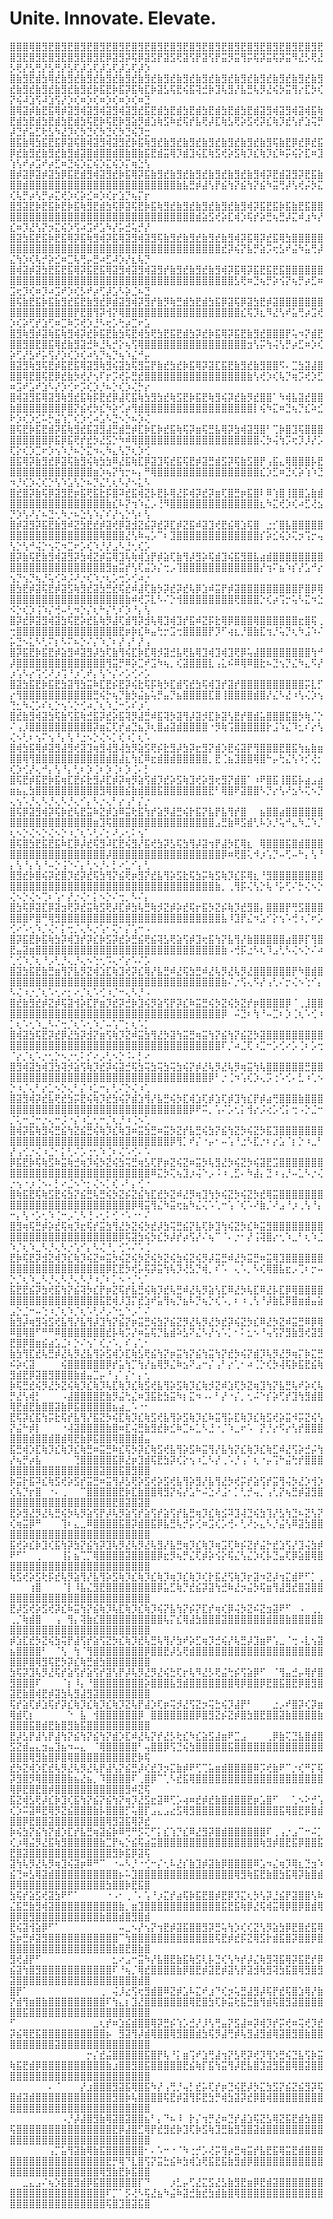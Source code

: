# Unite. Innovate. Elevate.

⣿⣿⣿⢿⣿⣻⣟⣿⣻⣟⣿⣻⣟⣿⣻⣟⣿⣻⣟⣿⣻⣟⣿⣻⣟⣿⣻⣟⣿⣻⣟⣿⣻⣟⣿⣻⣟⣿⣻⣟⣿⣻⣟⣿⣻⣟⣿⣻⣟⣿⣻⣟⣿⣻⣟⣿⣻⣟⣿⣻⣟⣿⣻⣟⡿⣽⣻⡽⢯⡿⣽⣫⡟⣽⣫⢟⣽⢫⡟⣽⢫⡟⣭⡻⣭⢻⡭⢯⡽⣭⢯⡽⣭⠻⣜⡣⢟⣜⡣⢟⡜⣣⢛⡜⣣⢛⡜⣣⢏⡼⣡⢏⡼⣡⢏⡼⣡⢏⡼⡱
⣿⣷⣻⣟⣾⣳⢿⣞⣷⣻⣞⣷⣻⣞⣷⣻⣞⣷⣻⣞⣷⣻⣞⣷⣻⣞⣷⣻⣞⣷⣻⣞⣷⣻⣞⣷⣻⣞⣷⣻⣞⣷⣻⣞⣷⣻⣞⣷⣻⣞⣷⣻⣞⣷⣻⣞⣷⣻⣞⣷⣻⣞⡷⣯⣟⡷⣯⡽⣯⢷⣏⡷⣽⣣⢯⣟⢮⣯⢽⣚⡷⣹⢧⣻⡜⣧⣛⢧⡻⣜⢮⡳⣭⢻⡔⣏⡳⢎⡝⢮⠼⣱⢫⠼⣱⢫⡜⡱⢎⠶⡱⢎⠶⡱⢎⠶⡱⢎⠶⣙
⣿⢿⣽⡾⣷⣟⣯⢿⡾⣽⣻⢾⣽⣻⢾⣽⣻⢾⣽⣻⣞⣯⣟⣾⣳⣟⣾⣳⣟⣾⣳⣟⣾⣳⣟⣾⣳⣟⣾⣽⣻⢾⣽⣻⢾⣽⢾⣯⢷⣟⣾⣳⣟⣾⣳⣟⣾⣳⣟⣾⣳⢯⣟⡷⢯⣟⡷⣻⣵⡻⣾⣱⢷⣫⠷⣞⢯⡞⣧⢟⡼⣏⢷⣣⢟⡵⣫⢞⡽⣎⢷⡹⣞⢣⡞⣱⢭⡛⡼⣙⡞⣥⣋⢗⣣⠳⣜⡹⢎⡳⣙⢎⡳⣙⢎⡳⣙⢮⡹⣒
⣿⣯⣷⢿⣳⣯⣟⣯⡿⣽⢯⣿⢾⣽⣻⢾⣽⣻⣞⡷⣯⢷⣻⣞⣷⣻⣞⣷⣻⣞⣷⣻⣞⣷⣻⣞⣷⣻⣞⣷⣻⢯⣷⣟⡿⣞⡿⣞⣯⡿⣞⣷⣻⣞⣷⣻⣞⣷⣻⣾⣽⣿⣾⣿⣿⣾⣿⣷⣿⣷⣯⣟⣾⣭⢿⡹⣾⣹⢮⣏⢷⣫⢞⡵⣫⢷⡹⣎⢷⡹⣎⠷⡭⢮⡕⣏⠶⣹⢱⢣⠞⡴⣩⠞⡴⣋⠶⣙⢮⡱⣍⢮⡱⣍⢮⡱⡍⢶⣑⢣
⣿⡾⣽⡿⣽⡾⣽⣳⡿⣯⣟⣾⣻⢾⣽⣻⣞⡷⣯⢿⡽⣯⣷⣻⣞⣷⣻⣞⣷⣻⣞⣷⣻⣞⣷⣻⣞⣷⣻⢾⡽⣟⣾⣽⣻⡽⣟⣯⣷⣿⣿⣾⣿⣿⣿⣿⣿⣿⣿⣿⣿⣿⣿⣿⣿⣿⣿⣿⣿⣿⣿⣿⣿⣿⣿⣷⣧⣛⡾⣼⢣⡟⣮⢳⡝⣮⢳⡝⣮⠳⣭⢛⡼⢣⢞⡬⡳⣍⢎⢧⡛⡴⢣⡛⡴⣍⢞⡱⢎⡵⣊⠶⡱⢎⡖⣱⡙⢦⡍⡖
⣿⣻⣽⣟⡷⣟⣯⡷⣟⡷⣯⢷⣻⣟⣾⣳⢯⡿⣽⢯⣟⡷⣯⢷⣻⣞⣷⣻⣞⣷⣻⣞⣷⣻⣞⣷⣻⢾⡽⣯⣟⣯⡷⣯⣷⣟⣯⣿⣿⣿⣿⣿⣿⣿⣿⣿⣿⣿⣿⣿⣿⣿⣿⣿⣿⣿⣿⣿⣿⣿⣿⣿⣿⣿⣿⣿⣿⣿⣾⣵⣫⢞⡵⣏⢾⡱⢯⡞⡵⣛⢦⣛⡼⣍⠾⣰⠳⡜⣎⠶⡹⣜⢣⡝⡲⣍⢮⡱⢫⠴⣩⠞⣡⠳⡜⡥⣚⢥⡚⡜
⣿⣽⣳⣯⣟⣯⡷⣟⣯⢿⡽⣯⢷⣻⢾⡽⣯⢿⣽⣻⢾⣽⣻⢯⣷⣻⣞⣷⣻⣞⣷⣻⣞⣷⣻⢾⡽⣯⢿⡽⣞⣯⢿⣳⣿⣿⣿⣿⣿⣿⣿⣿⣿⣿⣿⣿⣿⣿⣿⣿⣿⣿⣿⣿⣿⣿⣿⣿⣿⣿⣿⣿⣿⣿⣿⣿⣿⣿⣿⣿⣿⣿⣞⡽⢮⡝⣧⡛⣵⡩⢖⣣⠞⣬⠳⣥⢛⡼⣌⢳⡱⢎⢧⡚⡵⣊⠶⣉⢧⢛⡤⣛⠴⣋⠼⡱⡜⣆⢧⡙
⣿⢾⣽⡾⣽⣳⣟⣯⣟⣯⢿⡽⣯⣟⣯⢿⣽⣻⢾⣽⣻⢾⣽⣻⡞⣷⣻⣞⣷⣻⣞⣷⣻⢾⡽⣯⢿⡽⣯⣟⣯⣟⣯⣿⣿⣿⣿⣿⣿⣿⣿⣿⣿⣿⣿⣿⣿⣿⣿⣿⣿⣿⣿⣿⣿⣿⣿⣿⣿⣿⣿⣿⣿⣿⣿⣿⣿⣿⣿⣿⣿⣿⣿⣿⣣⢟⠶⣙⢦⡛⡵⢪⡝⢦⡛⡴⣋⠶⣩⢖⡹⢎⠶⡹⠴⣩⠞⡱⢎⡣⠞⡴⢋⡼⣡⠣⡵⣈⠦⣙
⣿⢯⣷⣟⣯⡷⣯⣷⣻⣞⣯⣟⣷⣻⣞⡿⣾⣽⣻⢾⡽⣻⡞⣷⡻⢷⣛⣾⣳⣟⣾⣳⣯⡿⣽⢯⡿⣽⣳⣟⡾⣽⣿⣿⣿⣿⣿⣿⣿⣿⣿⣿⣿⣿⣿⣿⣿⣿⣿⡟⣟⣿⢻⡽⢺⡝⢿⣿⣿⣿⣿⣿⣿⣿⣿⣿⣿⣿⣿⣿⣿⣿⣿⣿⣿⣎⢯⡹⣆⠻⣜⢣⠞⣥⢛⡴⣩⢞⡱⢎⡵⢋⡞⣱⢋⠶⣉⠷⡩⢞⡱⣘⠣⢖⡡⢓⡴⣉⠖⣡
⣿⣻⢷⣻⡾⣽⢷⣯⢷⣻⢾⡽⣞⡷⣯⣟⣷⣳⢯⣟⢾⣳⢟⣳⣟⣯⣟⣾⣳⡽⣞⡷⣯⢿⡽⣯⣟⣷⣻⣞⣿⣿⣿⡟⢥⠲⡝⣾⣟⣿⣿⣻⣿⣟⣿⣯⢿⣞⣷⣻⣽⣚⠷⣘⢧⡚⡕⢦⢫⢿⣿⣿⣿⣿⣿⣿⣿⣿⣿⣿⣿⣿⣿⣿⣿⣿⣲⢣⡭⢳⢬⢣⡛⡴⣋⠶⡱⢎⡵⢋⡜⣣⠞⡥⢫⡜⡱⢎⡱⢎⠴⢣⡙⢦⡙⢦⠱⣌⠚⡤
⣿⣽⣻⢷⣻⢯⣟⡾⣯⣟⣯⢿⣽⣻⢷⣻⢮⣽⣳⢯⣻⣭⡟⣷⣞⣳⣞⡷⣯⢿⡽⣽⣏⣯⣟⣷⣻⣞⣷⣻⣿⣿⠫⠄⣉⣳⣽⣼⣿⣿⣿⢿⣟⣿⢯⣟⡿⣞⣷⡳⢞⡜⢢⠏⡖⡩⢞⡥⣛⣞⣿⣿⣿⣿⣿⣿⣿⣿⣿⣿⣿⣿⣿⣿⣿⣿⣷⢣⢞⡱⢎⢧⡙⢶⡩⢞⡱⣋⠶⣩⠞⣡⠞⣱⠣⡜⡱⢊⠖⡩⢎⡱⡘⠦⡑⢎⡱⢌⡓⡔
⣿⢾⣽⣻⣯⢿⣽⣻⢷⣻⣞⣯⢷⡯⣟⣞⡿⣼⢏⣯⢷⣳⣻⣳⣞⢷⣫⣟⡷⣯⣟⢷⣻⢮⡽⣞⣷⡻⣞⣿⣿⠁⠳⢾⣧⣽⣞⣿⣿⣷⣿⣿⣿⣿⣿⣿⣿⡿⣿⡝⣮⢞⡳⣎⠳⡵⢊⡴⢻⣾⣿⣿⣿⣿⣿⣿⣿⣿⣿⣿⣿⣿⣿⣿⣿⣿⣿⡇⢮⠳⣍⠶⣙⢦⡙⣎⠵⣊⠗⡱⢎⡱⣊⠥⡓⣬⢱⡉⢎⡱⢊⠴⣡⠣⣙⠢⡑⠦⡱⢌
⣿⢯⣟⡷⣯⣟⣾⡽⣯⢷⣻⣞⣯⣽⣻⣼⣛⣾⣛⡾⣏⡷⣏⡷⣞⣯⢷⢯⡽⣶⢯⣛⣧⢿⡽⣳⢾⣽⣻⣿⠃⢉⡷⣿⣹⢯⣿⣿⣿⣿⣿⣿⣿⣿⣿⡿⣯⡿⣯⢟⡞⣞⡳⣜⣫⡑⠳⠾⢿⣿⣿⣿⣿⣿⣿⣿⣿⣿⣿⣿⣿⣿⣿⣿⣿⣿⣿⣿⢌⡳⢬⢳⡩⢖⡹⡸⡜⡡⢏⡕⢎⡱⣉⠖⡱⢢⠱⡘⠦⡑⣍⠲⢄⠳⣄⢣⡙⢆⡱⢊
⣿⣯⢿⡽⣷⣻⣞⡿⣽⢯⣷⣻⢮⢷⣳⣳⠿⣜⣯⢷⣏⡿⣽⣹⢯⣞⣯⢯⣟⡾⣽⣛⣾⣫⡽⢯⣷⣫⣿⡟⢠⣯⣄⢿⣿⣿⣿⡧⣟⣿⣿⣿⣿⣿⣿⣿⣿⣿⣿⣿⣿⣿⣶⡱⢦⡝⢳⡒⠦⡄⠛⢿⣿⣿⣿⣿⣿⣿⣿⣿⣿⣿⣿⣿⣿⣿⣿⣿⣎⡱⣋⠶⣙⢎⡵⢱⠱⣙⠲⡘⢎⡱⢌⢎⡑⢣⠱⣡⢣⡑⠦⡙⣌⢃⢆⠣⡜⠢⣅⠣
⣿⣞⣿⡽⣷⢯⡿⣽⣻⣟⡶⣯⢟⣯⣗⡯⣿⠽⣞⣯⢾⣝⡧⣟⡧⢿⣜⡯⢾⡽⣞⡽⣶⢏⣿⣛⡶⣯⣿⠇⠿⢱⣿⢸⣿⣿⣡⣷⣾⣿⣿⣿⣿⣿⣿⣿⣿⣿⣿⣿⣿⣿⣿⣿⣷⣎⠧⡝⢲⠱⣌⡠⢘⠻⣿⣿⣿⣿⣿⣿⣿⣿⣿⣿⣿⣿⣿⣿⣆⠳⣍⢞⡱⢎⠴⣋⢜⣢⡙⡱⢣⠜⡌⠦⣙⢂⠳⡐⠦⣑⢣⠱⡌⠎⡜⢢⡑⢣⠆⢣
⣿⡾⣽⣻⡽⣯⣟⣷⣻⠾⣝⣳⣟⣞⡾⣽⢞⡿⣽⣺⣝⣮⡽⣞⡽⣏⡾⣝⣯⠾⣽⣹⢞⣟⣮⢿⣱⢯⣿⠀⣐⡊⣿⣧⣿⣿⣿⣿⣿⣿⣿⣿⣿⣿⣿⣿⣿⣿⣿⣿⣿⣿⣿⢿⣿⣿⣿⣜⢣⠷⢤⡡⠉⠆⣹⣿⣿⣿⣿⣿⣿⣿⣿⣿⣿⣿⣿⣿⡎⡵⣊⢮⡱⢍⡲⢩⡒⢤⢣⡑⢣⠚⢬⡑⢢⢍⠲⣉⠖⡡⢎⠱⡘⡜⣠⠣⣘⢂⢎⡡
⣿⡽⣷⢯⣟⣷⣻⢾⣽⣻⡽⣳⢾⣝⡾⣭⢿⣹⢧⢷⢾⣱⡟⡾⣵⢏⣷⢻⡼⣻⡵⢯⣾⣹⢮⣯⣻⣿⣧⣴⣾⣿⣿⣿⣿⣿⣿⣿⣿⣿⣿⣿⣿⣿⣿⣿⣿⣿⣿⣿⣿⣿⣿⣿⣻⣶⣭⡞⢣⢏⣬⡱⡌⢒⡠⢹⣿⣿⣿⣿⣿⣿⣿⣿⣿⣿⣿⣿⡜⢲⠍⣦⠱⡎⡜⣡⠚⡔⢢⡙⢢⡙⢦⡘⢥⢊⠵⡨⠜⡐⢎⠱⡐⢆⡡⢒⡡⢊⠴⡐
⣿⣳⣟⡾⣽⢯⣟⡾⣽⣫⢷⣻⣞⣽⣳⣛⣞⢯⣞⠾⣼⢏⣷⡳⡽⣞⡽⣞⢧⡿⣱⠾⣭⡟⡾⣽⣿⣿⣿⣿⣿⣿⣿⣿⣿⡟⣿⡿⢿⣿⣿⣿⣿⣿⣿⣿⣿⣿⣿⣿⣿⣿⣿⣿⣿⣿⣿⣷⠾⢞⡩⣇⠣⠌⡑⢺⣿⣿⣿⣿⣿⣿⣿⣿⢟⣿⣿⣿⡑⢎⡴⢩⡒⢥⠣⣍⠲⣑⠪⡑⢎⡱⢨⠱⡌⢚⠤⢃⠲⡑⡌⢆⠓⡌⢃⠎⡱⠘⡄⢣
⣿⡽⣞⡿⣽⣻⢾⣽⣳⢯⣟⡵⣞⣧⢷⡻⣼⢏⣾⢻⡽⣺⢧⢿⣹⢾⣹⡞⣯⠾⣝⡯⣗⢿⡿⣿⣿⣿⢿⣿⣿⣿⣿⣿⣿⣖⣿⢯⢀⢒⣿⣿⣿⣿⣿⣿⣿⣿⣿⣿⣿⣿⣿⣿⣿⣿⣟⡶⡷⣎⠷⣤⢓⡒⣩⢒⣿⣿⣿⣿⡟⡹⠋⢴⣆⡘⣿⣷⣏⢲⡘⢥⡙⢆⠳⣨⠱⠌⡥⣙⠢⣅⠣⢃⠍⡆⠣⠍⠦⡑⠌⡌⠱⡈⠆⡜⢠⠃⡜⢠
⣿⡽⣯⣟⡷⣯⣟⡾⣵⣻⠾⣽⣻⡼⣳⢏⣷⢻⢮⣏⡷⣏⢿⡺⣽⣚⣧⢟⣧⢿⣹⢾⣹⢾⣹⢟⡿⢥⣼⣿⣿⣿⣿⣿⣿⣿⣿⢳⠚⡼⣿⣿⣿⣿⣿⣿⣿⣿⣿⣿⣿⣿⣿⣿⢻⣭⡛⠿⡵⣉⠞⣩⠳⢦⡀⢎⣽⣿⣿⣿⣇⢠⣅⠮⠿⢿⠿⣿⣗⠦⣙⢢⡙⣌⠳⣄⠫⡜⡰⢡⠣⡔⢩⢊⠜⡰⢩⠘⡰⢁⠞⡄⢣⠑⡌⠔⡡⢊⠔⡡
⣿⣽⣳⣯⣟⡷⣯⣟⣳⣽⢻⣳⣭⠷⣏⣟⡮⣟⡽⢮⣗⢯⡯⢷⡳⣏⣾⢫⣞⣳⢯⢾⣹⡞⣽⡞⣿⣿⣿⣿⣿⣿⣿⣿⣿⣿⡭⣇⡋⡔⢻⣿⣿⣿⣿⣿⣿⣿⣿⣿⣿⣿⣛⢮⡓⢦⡙⣷⡳⣬⣦⢥⡛⣤⡙⣦⣿⣿⣿⣿⣏⣿⢸⣿⣿⣿⣿⣾⣿⡜⣌⠣⣜⠰⢣⢌⡱⢢⢙⣂⠳⢌⡡⠎⢆⡑⢢⠡⡑⢊⠴⡈⢆⠱⣈⠒⡡⠎⡰⢁
⣿⣞⣷⣻⢾⣽⣳⢯⣷⢫⣯⢷⣚⣯⡽⣞⡵⣯⢽⡻⣼⣛⠾⣯⢽⡳⣽⢻⡼⣽⡺⣏⡷⣽⢣⣟⡞⣿⣾⣥⣿⣿⣿⣯⣿⡳⢷⡈⡑⠌⢠⡸⣿⣿⣿⣿⣿⣿⣿⣿⣿⣿⡽⣶⣍⢏⡞⣴⣙⣦⡹⢆⣿⣴⣽⣾⣿⣿⣿⣿⠐⡻⢷⢩⣿⣿⣿⣿⣿⡗⣨⠱⣌⠹⣂⠎⡔⢣⢌⠢⢃⠆⢢⠍⢢⠘⡄⢣⠘⣐⠢⡑⢌⠢⡁⢎⠰⡁⢆⠡
⣿⢾⣳⣯⢿⡾⣽⣻⣼⣻⢞⣽⣹⢶⣻⢼⣻⢼⣳⡻⣵⣫⢟⡮⣗⣻⡼⣳⡽⣖⣻⡝⣾⡱⣟⢮⣽⡟⢻⣿⣿⣿⣟⣿⣯⢳⣦⣷⣶⣿⣿⢿⢻⣿⣿⣿⣿⣿⣿⣿⣿⣿⣿⣿⣾⣿⣼⣆⢳⣎⠿⣖⣾⣿⣾⣿⣿⣿⣿⣿⡀⣟⢈⣦⣹⣿⣿⢿⣿⠓⡤⢓⣌⢣⠱⡊⢜⡂⢎⡱⢊⡜⢄⠚⡄⢣⠘⡄⢃⠆⡱⢈⠆⡱⢈⠆⡱⢈⠄⡃
⣿⢯⣟⡾⣯⣟⡷⣯⢶⣏⣟⡮⣗⣻⡼⣏⡾⡽⢶⡻⣵⢫⣾⡹⣞⡵⣫⢷⣹⢞⡵⣻⢖⣻⡝⣾⣿⠁⠰⠟⣿⣯⢸⣿⣯⡧⣴⣠⣴⣶⣦⣄⣳⣿⣿⣿⣿⣿⣿⣿⣿⣿⣿⣻⢿⣿⣿⣮⣷⣾⣿⣿⣯⣿⣿⣿⣿⣿⣿⣿⣟⠃⢿⣿⠟⣽⣿⣿⠣⡙⡔⢣⠜⣢⠣⢍⠢⡙⢄⢢⠡⡘⢄⠣⡘⢄⠣⡘⢄⠊⡄⠣⡐⢄⠃⡔⢠⠃⡌⡐
⣿⢯⡿⣽⣻⢾⡽⢯⡷⣞⢧⣟⣭⠷⣝⡾⣱⠿⣭⢗⣯⢳⡞⣵⡻⣼⣛⢮⡗⣯⡝⣧⡟⣧⢻⡞⣿⠀⠀⣦⣿⣿⣴⣿⣿⣿⣿⣿⣿⣿⣿⣿⣿⣿⣿⣿⣿⣿⣿⣿⣿⣿⣶⣹⢯⣿⣿⣿⣿⣿⣿⣿⣿⣿⣿⣿⣿⣿⣿⣿⣿⣠⣛⣷⠿⣫⣾⢃⠧⡱⡘⢥⠚⣄⠳⣈⠱⡈⢆⠢⡑⢌⠢⡑⢌⠢⡑⠰⡈⢆⠡⢃⠌⡂⠜⡠⢂⠅⢢⠁
⣿⢯⣿⣳⣟⣯⣟⣯⠷⣏⡿⡼⣞⢯⣻⠼⣏⣟⢮⣻⡜⣯⢞⣳⡽⣣⢯⣳⢻⡼⣽⢲⡟⣼⡳⣏⢿⣆⠀⢿⣿⣿⣿⣯⣿⣾⣿⣿⣿⣿⣿⣿⣿⣿⣿⣿⣿⣿⣿⣿⣿⣿⣿⣿⡼⣿⣿⣿⣿⣿⣿⣿⣿⣿⣿⣿⣿⣿⣿⣿⣿⣿⡿⠶⢟⣿⢅⠺⡰⢡⡙⠤⢋⠤⠓⡄⢣⠘⡄⢣⠘⡄⢣⠘⠤⡑⢨⠑⠌⡄⢃⠢⡘⠄⡃⠔⣁⠊⡄⢃
⣿⣻⣞⡷⣿⢮⡽⣞⣿⡹⣞⡽⣞⢯⣳⢻⡝⣮⢟⡶⣻⡝⣞⣧⢻⡵⣫⣗⢯⣳⡭⢷⣫⢷⡹⣎⡯⢿⣆⠘⣻⣿⣿⣿⣿⣿⣿⣿⣿⣿⣿⣿⣿⣿⣿⣿⣿⣿⣿⣿⣿⣿⣿⣿⣿⣿⣿⣿⣿⣿⣿⣿⣿⣿⣿⣿⣿⣿⣿⣿⣿⣷⡀⢀⢻⡯⢌⢣⡑⢧⠘⡥⢋⠌⡓⢌⠢⡑⢌⠢⡑⢌⠢⢉⠆⢡⠂⡜⡐⢌⠂⡅⠢⡑⠌⢒⡀⠣⠌⡄
⣿⣳⢯⡿⣽⣏⡿⣽⣲⢟⡽⣞⣭⢷⣫⢟⡼⣏⡾⣳⢧⣛⢷⡺⣝⡾⡵⣞⢯⡖⣯⡳⣝⡮⢷⡹⣞⣻⣿⡄⣿⣿⣿⡟⢛⣫⣿⣿⣿⣿⣿⣿⠟⣿⠛⢿⣻⣿⣿⣿⣿⣿⣿⣿⣿⣿⣿⣿⣿⣿⣿⣿⣿⣿⣿⣿⣿⣿⣿⣿⣿⣿⣧⠸⣹⡟⣌⠲⣡⠊⡕⢢⠡⢚⠰⡈⠖⡡⢊⠔⠡⢂⠱⡈⢌⠂⡅⢒⡈⢄⠣⡐⢡⠂⢍⠂⡌⢡⠒⠠
⣿⡽⣯⣟⡷⣯⢷⣳⡽⢾⣹⡞⡽⣎⡷⣫⡽⣞⡵⣛⣮⢟⣮⢽⣣⢟⣵⢫⡾⣹⢖⣯⢳⡝⣧⢻⡜⣷⣿⣿⣿⣿⣿⣴⣿⡿⡏⢻⣿⣟⣤⣽⣶⣿⣿⣿⣿⣿⣿⣿⣿⣿⣿⣿⣿⣿⣿⣿⣿⣿⣿⣿⣿⣿⣿⣿⣿⣿⣿⣿⣿⣿⣷⠠⢚⡯⣐⠣⢆⠹⣠⢃⠣⢌⠢⡑⠌⠴⢁⢊⠱⡈⢆⠘⡠⢃⡘⢄⡘⢄⠢⢑⢂⠩⢄⠊⡔⠡⠌⡡
⣿⣽⣳⣯⣟⣷⣛⣶⢻⡝⣧⡻⣝⢾⣱⣏⢷⣹⢞⡽⣎⢿⡜⣧⣛⠾⣜⢯⣳⣛⠾⣜⢧⡻⣜⢧⡻⣜⣿⣿⣿⣿⣿⣿⡟⠳⣿⣾⣿⣿⣿⣿⣿⣿⣿⣿⣿⣿⣿⣿⣿⣿⣿⣿⣿⣿⣿⣿⣿⣿⣿⣿⣿⣿⣿⣿⣿⣿⣿⣿⣿⣿⣷⠌⡐⢫⢄⠫⡜⢠⢃⠌⡒⢌⠢⢑⠊⡄⠣⢌⠰⡐⡈⢆⠡⢂⠔⡂⠔⡈⢆⠡⢊⠰⡈⠒⢄⠣⡘⠠
⣿⣞⣷⣻⣞⡾⣝⡾⢯⣽⢺⡵⣏⡟⣶⡹⣞⡽⣚⡷⣹⢮⡻⣵⢫⡟⡽⣎⠷⣭⣛⢮⡳⣝⢮⡳⣝⡞⡶⣿⣿⣿⣿⡿⠈⢀⣸⣿⣿⣿⣿⣿⣿⣿⣿⣿⣿⣿⣿⣿⣿⣿⣿⣿⣿⣿⣿⣿⣿⣿⣿⣿⣿⣿⣿⣿⣿⣿⣿⣿⣿⣿⡿⠀⠬⣙⠆⢳⠘⠤⣉⠆⡱⢈⢆⠡⢊⠰⡁⢆⠡⢂⠱⣀⠣⠌⢒⡈⢆⠡⢂⠱⡈⠤⢡⠉⡂⢆⠡⡁
⣿⢾⣽⣳⢯⣟⡽⣞⡿⣜⣳⡽⣺⡝⣶⢫⢷⡹⣝⠾⣭⣳⢻⣜⡳⣽⢳⣭⣛⢶⣭⢳⡝⣮⢳⡝⣮⣝⡳⣽⣿⣿⣿⣿⣿⣿⣿⣿⣿⣿⣿⣿⣿⣿⣿⣿⣿⣿⣿⣿⣿⣿⣿⣿⣿⣿⣿⣿⣿⣿⣿⣿⣿⣿⣿⣿⣿⣿⣿⣿⣿⣿⠏⡈⠴⣈⢏⠰⣉⠒⡡⢊⠔⡡⢈⠆⡡⢒⠈⡔⡈⢆⠡⡐⢂⡑⠢⡐⢂⠅⡊⠔⡠⢃⠢⡑⠨⠄⡃⠔
⣿⣻⢾⣽⣳⢾⣹⣳⢽⡺⣵⢫⢷⡹⣞⡽⢮⣽⣚⢯⣳⢭⣳⢭⣳⢭⣳⢮⡝⡾⣜⢧⡻⣜⢧⡻⢶⣭⢳⢧⣿⣿⣿⣿⣿⣿⣛⣿⣿⣿⣿⣿⣿⣿⣿⣿⣿⣿⣿⣿⣿⣿⣿⣿⣿⣿⣿⣿⣿⣿⣿⣿⣿⣿⣿⣿⣿⣿⣿⣿⡿⠃⡐⢈⠲⢡⢎⡱⢄⡩⢐⠡⢊⠄⣃⠰⢁⠢⡑⠰⡈⢄⠃⡔⣁⠢⡑⢄⠃⡌⠰⣁⠒⡄⢃⠌⡑⢌⠰⢁
⣿⣽⣻⢾⡽⣞⣧⢟⣞⣳⡭⣟⢮⢷⡹⣞⣳⢮⡝⣾⣱⢻⡜⣧⣛⢮⡳⣏⢾⣱⢏⡾⣱⢏⡾⣹⢳⣎⡟⡾⣴⢛⣿⣿⣿⣷⣿⣿⣿⣿⣿⣿⣿⣿⣿⣿⣿⣿⣿⣿⣿⣿⣿⣿⣿⣿⣿⣿⣿⣿⣿⣿⣿⣿⣿⣿⣿⡿⠟⠭⡀⢡⠌⡡⢂⡅⢺⡔⡨⢔⡡⢊⡅⢒⠠⡑⣈⠒⡈⢅⠒⣈⠒⡐⢄⠒⡨⠐⡌⠰⣁⢂⠒⡈⢆⡘⠰⢈⠢⢁
⣿⢾⡽⣯⢷⣻⢮⣛⣮⢳⣝⣮⣛⢮⢷⡹⣎⢷⣹⠶⣭⣳⣛⠶⣭⡳⣝⡞⣧⣛⢮⣳⡝⣮⢳⣝⡳⢮⣝⡳⣯⣹⣿⣿⣿⣿⣿⣿⣿⣿⣿⣿⣿⣿⣿⣿⣿⣿⣿⣿⣿⣿⣿⣿⣿⣿⣿⣿⣿⣿⣿⣿⣿⣿⡿⢻⡁⠞⡌⠐⡤⠂⠤⢡⠘⣐⠣⣏⡐⠆⡔⣡⠈⡆⡑⠰⣀⠃⡜⢠⢊⡐⢌⠰⣈⠂⡅⢃⠌⡡⢐⢂⠱⢈⠆⢌⠡⢊⠄⠡
⡿⣯⣟⡷⢯⢷⣫⠷⣭⢷⣚⢶⡹⢮⡳⣝⢮⣳⢭⣛⢶⣣⢏⡟⡶⣝⢮⣝⠶⣭⡳⢧⣻⣜⡳⢮⣝⡳⢮⣽⣟⣩⣿⣿⣿⣿⣿⣿⣿⣿⣿⣿⣿⣿⣿⣿⣿⣿⣿⣿⣿⣿⣿⣿⣿⣿⣿⣿⣿⣿⣿⠿⣍⡳⢍⢦⣹⡰⢬⠑⡠⠨⠰⢀⣋⠄⠳⣼⡄⣙⠰⢠⡘⠤⣁⠣⡐⢌⡐⢢⠐⡰⢈⠢⠄⡃⠔⣈⠢⠑⡂⢌⠢⡁⢎⠠⠃⡄⢊⠐
⣿⢷⣯⣟⢯⢷⣫⣟⢮⣳⡝⣮⣛⢧⣛⢮⡳⣝⡮⣝⣮⢳⣏⣞⡳⣝⠾⣜⡻⢶⣹⢳⡳⢮⣝⡳⢮⣝⡳⣞⢿⣭⣿⣿⣿⣿⣿⣿⣿⣿⣿⣿⣿⣿⣿⣿⣿⣿⣿⣿⣿⣿⣿⣿⣿⣿⣿⣿⡿⢿⣭⢻⣌⠳⣭⢖⣦⠳⣌⢌⠡⢁⠒⢡⠈⢎⠡⠜⣷⡈⠜⣠⠘⡰⢀⢣⠘⡄⠒⡄⢣⠐⡡⢂⠱⢈⠒⡠⢁⠣⢘⠠⢂⠅⢊⠐⠡⠐⠂⠌
⣿⣻⢶⢯⣛⡾⡵⣞⢯⢶⡹⣖⢯⡞⣭⣳⢻⣜⡳⣝⢮⡳⣞⡼⣳⢭⣛⣮⡝⣧⢏⡷⣹⢳⢮⣝⡳⣎⠷⣭⣻⣿⣿⣿⣿⣿⣿⣿⣿⣿⣿⣿⣿⣿⣿⣿⣿⣿⣿⣿⣿⣿⣿⣿⣿⣿⡿⢯⣽⣳⢮⡳⣎⡳⡼⡞⡴⢫⡜⠌⢦⠉⠈⠄⡐⠂⡜⢨⢽⣿⡔⢂⠱⣀⠃⢆⠱⣈⠱⡈⢆⠱⣀⠣⡘⢄⠣⡐⢡⠊⡄⠣⢌⠘⡀⢊⠡⠌⠡⢈
⣟⡷⢯⣟⡽⣺⣝⢾⡹⣎⢷⡹⢮⣝⠶⣭⡳⢮⣝⢮⡳⣝⢮⡳⣝⢮⣳⢮⣝⢮⡻⡼⣭⣛⠾⣜⡳⣭⣛⠶⣭⢿⣹⣿⣿⣿⣿⣿⣿⣿⣿⣿⣿⣿⣿⣿⣿⣿⣿⣿⣿⣿⣿⣿⡿⣏⣟⡳⢞⡥⢯⡽⣭⢳⢧⡹⢜⣣⡙⢾⡀⠎⠡⠀⢄⠡⡀⠣⢎⢿⣿⣧⣖⡠⢉⠆⡒⠤⡑⡈⢆⠱⣀⠣⡘⢄⠣⡘⢄⠣⡘⠰⡈⠆⡁⠢⠐⡈⢂⠁
⣯⣟⣟⣮⡽⣳⢞⣯⢳⡝⣮⢽⡳⣎⡟⡶⣝⢯⡞⣧⣛⢮⢷⡹⣞⢧⣛⠾⣜⢧⡻⣵⢣⣏⠿⣜⡳⢧⣏⠿⣜⡧⣏⡿⢿⣿⣿⣿⣿⣿⣿⣿⣿⣿⣿⣿⣿⣿⣿⣿⣿⣿⣿⣯⣟⢾⡸⣹⡍⣞⣱⠞⣥⢻⢦⡙⣦⠧⡙⢦⡑⢎⠡⡀⠆⠰⢀⢣⠘⡼⣷⣏⡿⣿⣶⣾⣤⣵⣠⡑⣈⠒⠤⢑⠰⡈⢆⠱⡈⢆⠡⢃⠜⡠⠑⣂⠑⡠⠁⠌
⣷⣻⡼⢶⣻⢵⣫⢞⣧⢻⡜⣧⢻⡼⣹⢳⡝⣮⡝⡶⣭⣛⢮⣳⡝⣮⣝⡻⣜⢧⡻⣜⡳⣞⡽⢮⣝⡳⣎⠿⣜⡳⣝⠾⣭⣛⠿⡿⢿⠿⣿⢿⣿⠋⠛⠛⠿⣿⣿⣿⣿⣿⣿⣿⣞⡧⢷⡩⡜⠶⣥⢯⡙⣧⣾⠵⣣⠝⣌⠣⡜⢢⠡⡁⠂⠅⣂⠢⠘⢤⢫⡝⣻⣷⣻⢞⣽⣻⣟⣿⡿⣿⣶⣮⣴⣡⣈⠆⡑⠌⢢⠁⢎⡐⠡⡀⠎⢠⢁⠂
⣷⣳⢻⣏⣞⢧⣛⡾⣜⢧⡻⣜⣧⢻⡵⣫⢾⡱⣏⢷⣣⢟⣮⢳⡝⡶⣭⢳⡝⣮⢳⣭⢳⡝⣞⡳⢮⡝⣾⡹⢧⡻⣜⡻⢶⡍⡷⣍⣛⠮⡵⢎⣽⠀⠀⠀⠀⢮⣿⣿⣿⣿⣿⣿⡿⡞⣥⢳⡉⢳⡜⣦⢿⡻⣌⠷⣢⠝⣠⠒⡌⢠⠃⡔⢁⠂⠴⢈⡑⢎⡳⢼⢯⡷⣯⣟⣮⢷⣻⣾⣟⡿⣽⣿⣻⣿⣿⣿⣷⣾⣤⣉⡤⠘⢠⠁⡌⠂⡄⢂
⡷⢯⣛⣞⢮⡻⣜⡳⣝⢮⢷⡹⣎⢷⡹⢧⣏⢷⡹⣎⢷⣫⢞⣧⢻⡵⣫⢷⡹⣎⢷⡺⣝⠾⣱⢏⡳⣝⢶⣹⢳⡝⣧⣛⢧⠞⡵⢎⢧⡛⣜⢣⢾⡃⠀⠀⠀⠠⣼⣿⣿⣿⣿⣟⣷⡻⣬⢓⣌⠶⣹⣯⣗⣳⣭⠳⡆⣍⠲⠠⠄⠃⡜⠐⡌⡀⢂⠬⠑⡎⡵⢋⡞⣹⢳⣻⣾⣿⢿⣟⣾⣟⣷⣿⣿⣽⣷⡿⣯⣿⣿⣿⣿⣿⣦⣴⣀⠡⠐⠂
⣟⢯⡽⣎⣯⢳⡭⣗⢯⡞⣧⢻⡜⣯⣝⡳⢮⣏⢷⡹⣎⢷⣫⢞⣧⢻⡵⣫⢷⡹⣎⠷⣭⢻⡥⣏⢷⡹⣎⢷⣫⢞⡵⣭⠺⡭⣝⢮⢣⡝⣬⠓⡾⡇⠀⠀⠀⠐⢼⣽⣿⣿⣿⣿⣷⣿⠶⣏⢬⣛⣷⣻⣞⡷⣊⠷⣉⠦⣁⠣⣘⠐⡈⠱⣀⠖⠡⠀⡝⡘⡔⠫⡔⢣⡞⣿⣿⣿⣿⣿⣿⣾⣿⣿⣾⣿⣾⢿⣟⣷⡿⣯⣿⣿⢿⣿⣿⣿⣾⣤
⣯⣛⢾⡱⣏⢷⡹⣎⢷⡹⣎⢷⣛⠶⣭⣛⠷⣎⢯⡳⡽⣎⢷⣫⢞⣧⢻⡵⣫⠷⣭⢻⡜⣧⢳⡝⣎⢷⡹⣎⢷⣋⠾⣜⢫⡵⣚⡬⢳⡜⢦⡛⡴⣧⠀⠀⠀⠀⠀⢙⣿⣿⣿⣿⣿⣯⡿⣜⡶⣹⣾⢯⣟⣳⡽⢎⡕⢢⠰⣁⠣⡜⢀⠡⡘⢠⠁⢆⠐⡤⢩⠓⣬⢓⡞⣿⣿⣿⣿⣿⣿⣿⣿⣿⣿⣿⣿⣿⣿⣿⣿⣿⣽⣿⣿⣯⣿⣻⣿⣿
⡷⣭⡗⣯⠽⣎⢷⣫⢞⡵⣫⡞⣭⣛⠶⣭⢻⡼⣣⢟⡵⣫⢞⡵⣫⢞⣧⢻⡵⣻⡜⣧⢻⣜⡳⢞⡭⡞⣵⢫⡞⣭⢻⢬⡳⣜⡱⢺⡱⢎⢧⡙⡖⣿⠀⠐⠄⢀⠀⠀⠉⣿⣿⣿⣿⣿⣟⡷⣏⣷⣿⣿⢿⣻⡝⢮⡜⣡⠓⠬⣑⠜⣨⠂⡁⢃⡚⢤⡈⢠⢃⡝⢦⣛⡾⣽⣻⣿⣿⣿⣿⣿⣿⣿⣿⣿⣿⣿⣿⣿⣿⣿⣿⣿⣟⣿⣽⣿⣽⣿
⣟⡵⣻⣜⡻⣜⢧⣛⢮⡳⢧⡻⣵⢫⡟⡼⢧⡻⣵⢫⡞⣵⢫⡞⣵⢫⡞⣧⣛⢶⡹⣎⢷⣪⠽⣹⢼⣙⢮⣳⢹⡜⣣⢳⣙⠦⣝⢣⡝⢎⢶⣭⡿⠛⠀⠀⠀⢹⠆⣄⣀⠿⣿⣿⣿⣿⣯⣿⡽⣾⣿⣯⡿⣧⣛⢧⡚⡥⢊⠶⣩⢎⡡⢚⠄⢃⠜⡢⣄⠣⡘⣬⢣⠿⣽⣳⣿⣿⣿⣿⣿⣿⣿⣿⣿⣿⣿⣿⣿⣿⣿⣿⣿⣿⣿⣿⣿⣿⣿⣿
⣯⢞⡵⣎⡷⣹⢎⣯⢳⡽⣳⡝⣮⢳⡽⣹⢧⡻⣜⢧⡻⣜⢧⣻⡜⣧⣛⢶⡹⣎⢷⡹⢶⣩⢏⠷⡮⣝⡞⣬⡓⣞⣱⢫⡜⣹⢬⣳⡾⠟⠋⠁⠀⢀⠀⠀⠀⢸⡅⣦⢉⡉⢿⣿⣿⣿⣿⣽⣿⣿⣿⣿⡿⣖⡻⢦⡛⣌⢏⡾⡵⢪⡕⢯⣌⢣⣌⡱⢎⡧⣙⣤⢏⡿⣵⣿⢿⣿⣿⣿⣿⣿⣿⣿⣿⣿⣿⣿⣿⣿⣿⣿⣿⣿⣿⣿⣿⣿⣿⣿
⢷⣫⢞⡵⣫⢗⡯⣞⢧⡻⣵⢻⡜⣧⢻⡵⣫⢷⡹⣎⢷⡹⣎⢷⡹⢶⡹⣎⢷⡹⢎⡗⣯⣜⢫⢷⡹⡖⣽⠲⣝⡼⢲⣍⣾⠟⠋⡁⢀⠀⠀⠀⢰⣿⠀⠀⠀⠈⡇⠸⣧⣌⣻⣟⣿⣿⣿⣿⣿⣿⣿⣿⡿⣥⣋⢷⡙⣞⣮⡽⣽⢳⣚⠷⣜⡲⣬⡳⢯⣶⢻⣼⣻⣞⣿⣽⣿⣿⣿⣿⣿⣿⣿⣿⣿⣿⣿⣿⣿⣿⣿⣿⣿⣿⣿⣿⣿⣿⣿⣿
⣟⡼⣫⢞⡵⣫⢞⡽⣎⠷⣭⢳⡝⣮⢷⡹⢧⣏⢷⡹⣎⢷⡹⢮⡝⣧⢳⡝⡮⡝⣏⡞⢶⢎⡿⢬⡳⣝⠮⣝⣲⣽⠟⠋⠀⠠⠀⢀⡀⢀⡈⢷⣾⣿⠀⠀⢠⠀⢻⡄⢽⣷⣎⣿⣿⣿⣿⣿⣿⣿⣿⣿⣿⢧⡍⣎⢿⣼⣳⣿⣿⣿⣽⣿⣿⣿⣿⣿⣿⣾⣿⣿⣷⣿⣿⣿⣿⣿⣿⣿⣿⣿⣿⣿⣿⣿⣿⣿⣿⣿⣿⣿⣿⣿⣿⣿⣿⣿⣿⣿
⡾⣱⣏⣞⡳⣝⢮⣳⢭⡟⣼⢫⡞⣵⢫⣝⡳⣎⢷⡹⣞⢧⣛⢧⢻⡜⣳⠞⡵⣋⢶⡹⣚⢮⡜⢧⣛⡼⣹⣶⠟⢡⣀⠈⢒⠠⣇⢢⣽⣦⣿⣿⣿⣿⠃⠀⠈⢣⠀⢳⠈⢻⣿⣿⣿⣿⣿⣿⣿⣿⡿⣿⣿⣟⡼⣣⢟⣾⣿⣿⣿⣿⣿⣿⣿⣿⣿⣿⣿⣿⣿⣿⣿⣿⣿⣿⣿⣿⣿⣿⡿⣿⢿⣻⢯⣟⡳⡽⣎⢷⣛⣾⣳⣿⣿⣿⣿⣿⣿⣿
⣳⢯⡽⣹⢧⡻⣜⢯⡞⣵⢫⡞⣵⢫⡞⣽⢣⡟⡼⢧⡻⣜⡻⣜⢮⣓⢏⡖⢧⠻⣜⡣⢟⣬⢓⡮⢫⣵⡿⠋⠀⠈⢻⣤⣚⡤⢿⡞⣿⣻⣿⣿⣿⠏⠀⠀⠀⠈⡆⠸⡄⠘⣿⣿⣿⣿⣿⣿⣿⣿⡵⣿⣿⣿⣧⣻⣾⣿⣿⣿⣿⣿⣿⣿⢿⡿⣿⣿⡿⣟⣿⣯⣿⣟⡿⣿⣻⣿⣽⣟⣷⣿⢾⣟⡾⣽⣳⢧⣻⣼⣻⣽⣿⣿⣿⣿⣿⣿⣿⣿
⢯⡞⣵⢏⡾⣱⢯⡞⡽⣎⢷⡹⣎⢷⡹⣎⢷⡹⣝⢧⡟⣼⡱⢏⡶⢭⡺⣜⢫⣝⡲⢭⣓⢮⡹⣼⡟⠃⠀⠀⠀⣐⡠⠞⣿⡽⢎⡽⣶⢿⣾⢏⡆⠀⠀⠀⠀⠀⠑⠀⣧⠀⢺⣿⣿⣿⣿⣿⣿⡿⠀⣿⣿⣿⣿⣿⣿⣿⡿⣿⣻⣝⡮⣝⡾⣿⣳⣿⣟⣿⣿⣽⣷⣿⣿⣿⣿⣷⣿⣿⣿⣯⣿⣾⣟⣷⣿⣻⣷⣯⣿⣿⣿⣿⣿⣿⣿⣿⣿⣿
⣟⡼⣣⡟⣼⢣⡟⣼⢳⡝⣮⢳⡝⣮⢳⡝⣾⡱⣏⠾⣜⢧⡝⡞⣜⡣⢗⣎⠳⣎⣵⣫⣼⣶⠟⣉⣠⠀⠀⠀⢀⡿⣷⢍⣙⣧⣿⣾⣿⣫⣝⣾⣤⣄⣲⣤⣹⣦⠲⠤⣄⠀⠈⢿⣿⣿⣿⣿⣿⠃⢤⣿⣿⡿⢫⣙⢮⣳⣿⣿⣿⣿⣿⣯⣿⣿⣿⣿⣿⣿⣿⣿⣿⣿⣿⣿⣿⣿⣿⣿⣿⢿⣻⣷⣿⡿⣿⢿⣿⣿⣿⣿⣿⣿⣿⣿⣿⣟⡷⢯
⣞⡳⣝⢾⡱⣏⣞⢧⡻⣜⢧⡻⣜⢧⡟⣼⢣⡝⣮⣛⡼⢎⣞⡹⡲⣍⣷⡾⠟⢋⢉⣥⣶⣾⣿⣿⣿⣿⠿⡩⢞⣷⠟⠉⡐⢎⠛⡍⢯⡽⣻⣿⡻⢿⣿⣿⣿⣿⣷⣦⣜⣦⡀⠹⣿⣿⣿⣿⠏⢀⣿⡿⠉⢁⠣⣞⣯⢿⣿⣿⣿⣿⣿⣿⣿⣿⣿⣿⣿⣿⣿⣿⣿⣿⣿⣿⣿⣿⢿⡿⣟⣿⣟⣿⡾⣿⣿⣿⣿⣿⣿⣿⣿⣿⣿⣿⣻⠾⣝⢯
⣯⣝⢾⣣⢟⡼⣎⡷⣹⢎⣯⢳⡝⣮⡝⣮⢳⡝⢶⡹⣜⣫⣖⣽⠿⢋⡡⢴⠶⣞⡾⣞⣷⣿⣾⣿⣿⣟⡶⣡⣿⠋⠀⠀⢁⠢⠕⡚⢡⢎⡱⠭⣽⠿⣟⢿⡻⣝⣮⣿⣿⣿⣷⡧⣿⣿⣿⡋⢥⣿⡏⣠⣄⣠⣔⣫⢿⣻⣿⣿⣿⣿⣿⣿⣿⣿⣿⣿⣿⣿⣿⣯⢿⣿⣟⡿⣿⣾⣿⣿⡿⣟⣿⣿⣽⣿⣿⣿⣿⣿⣿⣿⣿⢿⣻⣽⣯⢿⡽⣞
⡷⢮⣳⡝⣮⢳⡝⣾⡱⣏⡞⣧⣛⢶⣽⣮⡷⠿⢛⠛⡫⢍⠋⡅⣎⢱⡙⣎⠿⣜⣻⡽⣿⣾⣿⣿⣿⣿⣿⣿⠏⢀⢠⡐⣠⠉⠒⠬⡁⢎⡰⢿⣬⡻⣜⣯⢷⣻⣿⣿⣿⣿⣿⣷⣉⡟⢦⡑⣮⢯⣴⣭⣿⣿⣿⣿⣿⣿⣿⣿⣿⣿⣿⣿⣿⣿⣿⣿⢷⣻⡾⣿⣟⣯⡿⣿⣿⣯⣟⣿⣽⣿⣿⣿⣿⣿⣿⣿⣿⣿⣿⣿⣿⣿⣻⡷⣯⡿⣽⢯
⣽⢳⢧⡻⣜⢧⡻⢶⣹⢮⣽⡶⠿⠛⠉⠀⠐⠤⠣⡘⠐⢊⠒⡌⢂⠧⣜⡎⣷⣹⡾⣽⣷⡿⣿⣿⣿⣿⠿⣡⠲⣌⢶⡹⢿⣆⣙⣲⠱⣮⢙⠶⣣⢿⣽⣾⣿⣿⣿⣿⣿⣿⣿⣿⣿⣿⡦⠥⣹⣿⣿⣿⣿⣿⣿⣿⣿⣿⣿⣿⣿⣿⣿⣿⢿⣻⢷⣯⣟⣷⣿⣳⣯⢿⡽⣷⣿⣾⣿⢿⣿⣿⣿⣿⣿⣿⣿⣿⣿⣿⣿⣿⣿⣳⣿⣿⡷⣟⣯⣿
⣳⢯⡞⣵⣫⢞⣽⣳⠟⠋⠁⠀⠀⠀⠀⠐⠠⠂⢀⠈⠄⢡⠘⡰⣍⡞⣴⢯⡷⣯⣟⣿⡾⣟⡿⡹⣍⢆⡳⢣⡽⣘⣮⡟⣽⣿⣿⢣⠷⣌⣯⣛⣷⣻⢾⣽⣿⣿⣿⣿⣿⣿⣿⣿⣿⣿⣷⡀⣶⣹⣿⣿⣿⣿⣿⣿⣿⣿⣿⣿⣿⣿⣯⣟⣯⢷⡿⣜⢯⢾⣭⢿⡿⣿⡿⣿⣾⢿⣿⡿⣿⣻⣿⣿⣿⣿⣿⣿⣿⣿⣿⣿⣷⣿⣿⣾⣿⣻⣿⣾
⣟⢮⣽⢺⣵⡿⠋⠁⠀⠀⠀⠀⠀⠀⠀⠀⠀⠤⣀⠢⡜⢢⡝⢲⣟⡾⣽⣯⣿⣿⣻⡽⣛⢥⢳⡱⢎⢎⣝⢣⡻⣵⣳⡿⣟⣿⣞⣯⢿⣝⡶⣛⡾⣽⣻⣿⣿⣿⣿⣿⣿⣿⣿⣿⣿⣿⠉⢳⣿⣿⣿⣿⣿⣿⣿⣿⣿⣿⣿⣿⣿⢯⣟⡾⣞⡯⣝⢿⣫⡗⣾⣯⣿⡽⣿⣿⡿⣿⣿⣿⣿⣿⣿⣿⣿⣿⣿⣿⣿⣿⣿⣿⣿⣿⣷⣿⣟⣿⣷⣿
⣻⢞⣼⡟⠋⠀⠀⠀⠀⠀⠀⠀⠀⠀⠀⠀⣂⠔⣠⠒⣭⠳⡜⣧⣿⣟⣷⣯⢷⣫⢇⡧⣙⢎⢣⠳⡞⡼⣌⢷⣻⢽⣯⢿⡽⣯⣟⡞⡿⣮⣽⢳⣿⣻⣿⣿⣿⣿⣿⣿⣿⣿⣿⣿⣿⠏⠘⢦⡈⢿⣞⣿⣿⣿⣿⣷⡿⣿⣟⡾⣽⣟⡾⣽⢣⡟⣽⣺⢷⣻⢽⣳⣯⣿⢿⣻⣿⣻⣽⣿⣿⣿⣿⣿⣿⣿⣿⣿⣿⣿⣿⣿⣿⣿⣿⣿⣿⣿⣾⣿
⣿⡟⠁⠀⠀⠀⠀⠀⠀⠀⠀⠀⠀⠀⢀⠀⢬⡸⣔⢫⢖⣻⣾⣿⠿⣝⡾⣡⠧⣍⠞⣰⠙⢎⡲⢥⣛⣼⣻⡼⢯⡟⣞⢯⣿⣱⢿⡜⣷⡝⣾⢻⣶⣿⣷⣿⣿⣿⣿⣿⣿⣿⣿⣿⠏⢳⣄⡆⣹⣜⣿⣿⣿⣿⣿⣿⣿⢿⣟⣿⣳⢏⡷⣭⢗⣯⣛⣷⢻⣾⢯⣿⣻⣽⣿⣿⣿⣿⣿⣿⣯⣿⣿⣿⣿⣿⣿⣿⣿⣿⣿⣿⣿⣿⣿⣿⣿⣿⣿⣿
⠋⠀⠀⠀⠀⠀⠀⠀⠀⠀⠀⠀⠀⣀⢆⡞⠶⣱⣮⣾⣿⣿⢿⡽⣛⡮⢱⡡⣚⡜⡸⢣⢛⣤⡝⣫⣼⠶⡽⢾⡹⡞⡭⢞⠶⢭⢞⡹⣞⡽⣮⢿⣟⣯⣿⣿⣿⣿⣿⣿⣿⣿⣿⣿⡦⠀⣻⣽⢻⡼⣾⢿⣿⣿⢿⣻⣿⣿⣾⣳⢯⡻⣼⢛⡾⢧⣻⣼⣻⣾⢿⣽⣿⣻⣿⣷⣿⣿⣿⣿⣿⣿⣿⣿⣿⣽⣿⣿⣿⣿⣿⣿⣿⣿⣿⣿⣿⣿⣿⣿
⠀⠀⠀⠀⠀⠀⠀⠀⠀⠀⠀⠀⡒⡌⣞⣬⣿⣿⣿⣿⣿⣯⣿⡟⢧⠘⡅⣶⢩⠞⣱⢛⣼⢲⡝⣣⢟⡽⢞⡹⢻⡱⣛⢮⣙⣧⢫⡷⣭⢷⣯⣟⣾⡿⣿⣿⣿⣿⣿⣿⣿⣿⣿⣿⣷⣰⣿⣿⣻⣿⣯⣿⣿⣿⣿⣿⣟⣮⢷⡏⣯⢳⣭⢻⡼⣟⣧⣿⣹⣽⣻⣯⣿⢿⣿⣽⣿⣿⣿⣿⣿⣿⣿⣿⣿⣿⣿⣿⣿⣿⣿⣿⣿⣿⣿⣿⣿⣿⣿⣿
⠀⠀⠀⠀⠀⠀⠄⠈⠀⠀⠀⡜⣰⣿⣿⣿⣻⣽⣯⢿⣿⣯⠳⡜⢠⢛⡘⢤⡃⣞⡥⢏⡞⡶⣙⢮⣟⡼⡳⣍⣳⣫⡝⣮⣝⣮⣻⡽⢯⣿⣾⣽⣾⣿⣿⣿⣿⣿⣿⣿⣿⣿⣿⣿⣿⣻⣿⡷⢧⣿⣿⣿⣿⢯⣟⡾⣽⢻⡯⣟⣳⡛⢾⣳⣽⡽⣞⡿⣿⢾⣿⣿⣿⣿⣿⣿⣿⣿⣿⣿⣿⣿⣿⣿⣿⣿⣿⣿⣿⣿⣿⣿⣿⣿⣿⣿⣿⣿⣿⣿
⠀⠀⠀⠀⠀⠀⠀⠀⠠⡘⡼⣼⣿⣻⣷⢿⣽⣿⣽⣿⣿⣦⠃⡄⠙⠦⠸⠀⡗⡌⢲⡛⣜⠶⣙⡞⣼⣱⢯⣝⣣⢿⣝⣯⣟⣾⣳⣿⣿⢯⣿⣿⣿⣿⣿⣿⣿⣿⣿⣿⣿⣿⣿⣿⣿⣟⡿⣼⣿⣋⢿⡟⣞⣻⣞⡷⣹⢏⡷⣫⢷⣹⣛⣷⣻⣽⣿⣽⣾⣿⣿⣿⣿⣿⣿⣿⣿⣿⣿⣿⣿⣿⣿⣿⣿⣿⣿⣿⣿⣿⣿⣿⣿⣿⣿⣿⣿⣿⣿⣿
⠀⠀⠀⠀⠀⠀⢠⡉⣥⢻⣽⣷⢿⣷⣯⣿⣿⣿⣿⣿⣿⠂⠄⠡⠒⠐⠈⠳⢐⡚⡡⢜⡭⢻⡴⣛⢶⣭⡞⣧⣟⣯⢿⣭⣟⣾⣿⣿⣿⣿⣿⣿⣿⣿⣿⣿⣿⣿⣿⣿⣿⣿⣿⣿⣟⡛⢿⠙⣇⣿⢫⡝⣭⣓⣮⠷⣳⢾⣱⢟⣯⣟⣯⣷⣻⣾⡿⣿⣿⣿⣿⣿⣿⣿⣿⣿⣿⣿⣿⣿⣿⣿⣿⣿⣿⣿⣿⣿⣿⣿⣿⣿⢿⣻⣷⣟⡷⣯⣿⣿
⠀⠀⣀⣄⣠⠌⢦⡱⣯⣿⣻⣾⡿⣯⣿⣿⣿⣿⣿⣿⡏⠙⠀⠀⠀⡰⣃⡤⢋⣜⣍⣫⣜⣣⣷⣻⣟⣶⡿⣟⣾⣽⣿⣿⣿⣿⣿⣿⣿⣿⣿⣿⣿⣿⣿⣿⣿⣿⣿⣿⣿⣿⣿⣿⠏⡉⠁⡫⢜⠣⢯⣜⣦⠳⣬⠷⣽⣚⣷⣞⣳⣾⣷⣿⢿⣿⣿⣿⣿⣿⣿⣿⣿⣿⣿⣿⣿⣿⣿⣿⣿⣿⣿⣿⣿⣿⣿⣿⣿⣿⣿⣿⣿⢯⣿⣹⣿⣽⣯⣿
